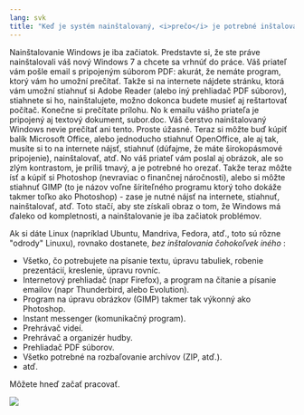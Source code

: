 ```yaml
---
lang: svk
title: "Keď je systém nainštalovaný, <i>prečo</i> je potrebné inštalovať ďalšie programy?"
---
```


Nainštalovanie Windows je iba začiatok. Predstavte si, že ste práve nainštalovali váš nový Windows 7 a chcete sa vrhnúť do práce. Váš priateľ vám pošle email s pripojeným súborom PDF: akurát, že nemáte program, ktorý vám ho umožní prečítať. Takže si na internete nájdete stránku, ktorá vám umožní stiahnuť si Adobe Reader (alebo iný prehliadač PDF súborov), stiahnete si ho, nainštalujete, možno dokonca budete musieť aj reštartovať počítač. Konečne si prečítate prílohu. No k emailu vášho priateľa je pripojený aj textový dokument, subor.doc. Váš čerstvo nainštalovaný Windows nevie prečítať ani tento. Proste úžasné. Teraz si môžte buď kúpiť balík Microsoft Office, alebo jednoducho stiahnuť OpenOffice, ale aj tak, musíte si to na internete nájsť, stiahnuť (dúfajme, že máte širokopásmové pripojenie), nainštalovať, atď. No váš priateľ vám poslal aj obrázok, ale so zlým kontrastom, je príliš tmavý, a je potrebné ho orezať. Takže teraz môžte ísť a kúpiť si Photoshop (nevraviac o finančnej náročnosti), alebo si môžte stiahnuť GIMP (to je názov voľne šíriteľného programu ktorý toho dokáže takmer toľko ako Photoshop) - zase je nutné nájsť na internete, stiahnuť, nainštalovať, atď. Toto stačí, aby ste získali obraz o tom, že Windows má ďaleko od kompletnosti, a nainštalovanie je iba začiatok problémov.

Ak si dáte Linux (napríklad Ubuntu, Mandriva, Fedora, atď., toto sú rôzne "odrody" Linuxu), rovnako dostanete, <i>bez inštalovania čohokoľvek iného</i> :

<ul>

<li>Všetko, čo potrebujete na písanie textu, úpravu tabuliek, robenie prezentácií, kreslenie, úpravu rovníc.</li>

<li>Internetový prehliadač (napr Firefox), a program na čítanie a písanie emailov (napr Thunderbird, alebo Evolution).</li>
<li>Program na úpravu obrázkov (GIMP) takmer tak výkonný ako Photoshop.</li>
<li>Instant messenger (komunikačný program).</li>
<li>Prehrávač videí.</li>
<li>Prehrávač a organizér hudby.</li>
<li>Prehliadač PDF súborov.</li>
<li>Všetko potrebné na rozbaľovanie archívov (ZIP, atď.).</li>
<li>atď.</li>
</ul>

Môžete hneď začať pracovať.

<img src="Images/app_menu.png" />




